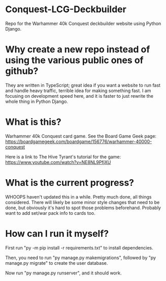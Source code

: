 # Conquest-LCG-Deckbuilder

Repo for the Warhammer 40k Conquest deckbuilder website using Python Django.

# Why create a new repo instead of using the various public ones of github?

They are written in TypeScript; great idea if you want a website to run fast and handle heavy traffic, 
terrible idea for making something fast. I am focusing on development speed 
here, and it is faster to just rewrite the whole thing in Python Django.

# What is this?

Warhammer 40k Conquest card game. See the Board Game Geek page: https://boardgamegeek.com/boardgame/156776/warhammer-40000-conquest

Here is a link to The Hive Tyrant's tutorial for the game: https://www.youtube.com/watch?v=NE8NL9PfjXU

# What is the current progress?

WHOOPS haven't updated this in a while. Pretty much done, all things considered. There will likely be some minor 
style changes that need to be done, but obviously it's hard to spot those problems beforehand.
Probably want to add set/war pack info to cards too.

# How can I run it myself?

First run "py -m pip install -r requirements.txt" to install dependencies.

Then, you need to run "py manage.py makemigrations", followed by "py manage.py migrate" to create the user database.

Now run "py manage.py runserver", and it should work.